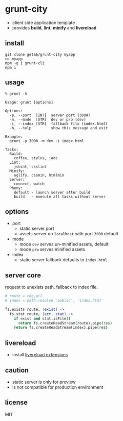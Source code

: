 # grunt-city

* client side application template
* provides **build**, **lint**, **minify** and **livereload**

## install

```
git clone geta6/grunt-city myapp
cd myapp
npm -g i grunt-cli
npm i
```

## usage

```
% grunt -h

Usage: grunt [options]

Options:
  -p, --port  [INT]  server port (3000)
  -m, --mode  [STR]  dev or pro (dev)
  -i, --index [STR]  fallback file (index.html)
  -h, --help         show this message and exit

Example:
  grunt -p 3000 -m dev -i index.html

Tasks:
  Build:
    coffee, stylus, jade
  Lint:
    jshint, csslint
  Minify:
    uglify, cssmin, htmlmin
  Server:
    connect, watch
  Phony:
    default - launch server after build
    build   - execute all tasks without server
```

## options

* port
  * static server port
  * assets server on `localhost` with port `3000` default
* mode
  * mode `dev` serves un-minified assets, default
  * mode `pro` serves minified assets
* index
  * static server fallback defaults to `index.html`

## server core

request to unexists path, fallback to index file.

```coffee
# route = req.url
# index = path.resolve 'public', 'index.html'

fs.exists route, (exist) ->
  fs.stat route, (err, stat) ->
    if exist and stat.isFile()
      return fs.createReadStream(route).pipe(res)
    return fs.createReadStream(index).pipe(res)
```

## livereload

* install [livereload extensions](http://feedback.livereload.com/knowledgebase/articles/86242-how-do-i-install-and-use-the-browser-extensions-)

## caution

* static server is only for preview
* is not compatible for production environment

## license

MIT
